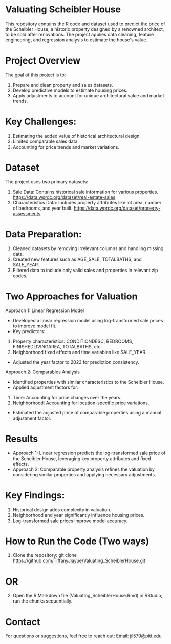 # Valuating Scheibler House 

This repository contains the R code and dataset used to predict the price of the Scheibler House, a historic property designed by a renowned architect, to be sold after renovations. The project applies data cleaning, feature engineering, and regression analysis to estimate the house's value.

# Project Overview
The goal of this project is to:
1. Prepare and clean property and sales datasets.
2. Develop predictive models to estimate housing prices.
3. Apply adjustments to account for unique architectural value and market trends.

# Key Challenges:
1. Estimating the added value of historical architectural design.
2. Limited comparable sales data.
3. Accounting for price trends and market variations.

# Dataset
The project uses two primary datasets:
1. Sale Data: Contains historical sale information for various properties. https://data.wprdc.org/dataset/real-estate-sales
2. Characteristics Data: Includes property attributes like lot area, number of bedrooms, and year built.
https://data.wprdc.org/dataset/property-assessments

# Data Preparation:
1. Cleaned datasets by removing irrelevant columns and handling missing data.
2. Created new features such as AGE_SALE, TOTALBATHS, and SALE_YEAR.
3. Filtered data to include only valid sales and properties in relevant zip codes.

# Two Approaches for Valuation
Approach 1: Linear Regression Model
- Developed a linear regression model using log-transformed sale prices to improve model fit.
- Key predictors:
1. Property characteristics: CONDITIONDESC, BEDROOMS, FINISHEDLIVINGAREA, TOTALBATHS, etc.
2. Neighborhood fixed effects and time variables like SALE_YEAR.
- Adjusted the year factor to 2023 for prediction consistency.

Approach 2: Comparables Analysis
- Identified properties with similar characteristics to the Scheibler House.
- Applied adjustment factors for:
1. Time: Accounting for price changes over the years.
2. Neighborhood: Accounting for location-specific price variations.
- Estimated the adjusted price of comparable properties using a manual adjustment factor.

# Results
- Approach 1: Linear regression predicts the log-transformed sale price of the Scheibler House, leveraging key property attributes and fixed effects.
- Approach 2: Comparable property analysis refines the valuation by considering similar properties and applying necessary adjustments.

# Key Findings:
1. Historical design adds complexity in valuation.
2. Neighborhood and year significantly influence housing prices.
3. Log-transformed sale prices improve model accuracy.


# How to Run the Code (Two ways)
1. Clone the repository:
git clone https://github.com/TiffanyJiayue/Valuating_ScheiblerHouse.git
# OR
2. Open the R Markdown file (Valuating_ScheiblerHouse.Rmd) in RStudio; run the chunks sequentially.

# Contact
For questions or suggestions, feel free to reach out:
Email: jil579@pitt.edu
